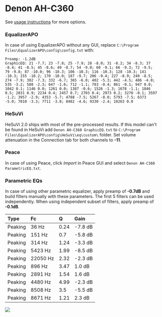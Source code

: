# Denon AH-C360
See [usage instructions](https://github.com/jaakkopasanen/AutoEq#usage) for more options.

### EqualizerAPO
In case of using EqualizerAPO without any GUI, replace `C:\Program Files\EqualizerAPO\config\config.txt`
with:
```
Preamp: -1.2dB
GraphicEQ: 21 -7.7; 23 -7.8; 25 -7.9; 28 -8.0; 31 -8.2; 34 -8.3; 37 -8.4; 41 -8.5; 45 -8.6; 49 -8.7; 54 -9.0; 60 -9.1; 66 -9.3; 72 -9.5; 79 -9.8; 87 -10.0; 96 -10.3; 106 -10.3; 116 -10.3; 128 -10.3; 141 -10.3; 155 -10.2; 170 -10.0; 187 -9.7; 206 -9.4; 227 -8.9; 249 -8.5; 274 -7.9; 302 -7.3; 332 -6.7; 365 -6.0; 402 -5.3; 442 -4.5; 486 -4.0; 535 -3.2; 588 -2.3; 647 -1.6; 712 -1.1; 783 -0.4; 861 -0.1; 947 0.0; 1042 0.1; 1146 0.0; 1261 0.0; 1387 -0.6; 1526 -1.3; 1678 -1.1; 1846 0.5; 2031 0.9; 2234 0.4; 2457 0.7; 2703 0.4; 2973 0.2; 3270 -0.1; 3597 -1.2; 3957 -2.9; 4353 -5.7; 4788 -7.5; 5267 -8.0; 5793 -7.5; 6373 -5.0; 7010 -3.3; 7711 -3.8; 8482 -4.6; 9330 -2.4; 10263 0.0
```

### HeSuVi
HeSuVi 2.0 ships with most of the pre-processed results. If this model can't be found in HeSuVi add
`Denon AH-C360 GraphicEQ.txt` to `C:\Program Files\EqualizerAPO\config\HeSuVi\eq\custom\` folder.
Set volume attenuation in the Connection tab for both channels to **-11**.

### Peace
In case of using Peace, click *Import* in Peace GUI and select `Denon AH-C360 ParametricEQ.txt`.

### Parametric EQs
In case of using other parametric equalizer, apply preamp of **-0.7dB** and build filters manually
with these parameters. The first 5 filters can be used independently.
When using independent subset of filters, apply preamp of **-0.1dB**.

| Type    | Fc       |    Q | Gain    |
|:--------|:---------|:-----|:--------|
| Peaking | 36 Hz    | 0.24 | -7.8 dB |
| Peaking | 151 Hz   | 0.7  | -5.8 dB |
| Peaking | 314 Hz   | 1.24 | -3.3 dB |
| Peaking | 5423 Hz  | 1.99 | -8.5 dB |
| Peaking | 22050 Hz | 2.32 | -2.3 dB |
| Peaking | 896 Hz   | 3.47 | 1.0 dB  |
| Peaking | 2891 Hz  | 1.54 | 1.6 dB  |
| Peaking | 4480 Hz  | 4.99 | -2.3 dB |
| Peaking | 8508 Hz  | 3.5  | -5.5 dB |
| Peaking | 8671 Hz  | 1.21 | 2.3 dB  |

![](https://raw.githubusercontent.com/jaakkopasanen/AutoEq/master/results/innerfidelity/sbaf-serious/Denon%20AH-C360/Denon%20AH-C360.png)